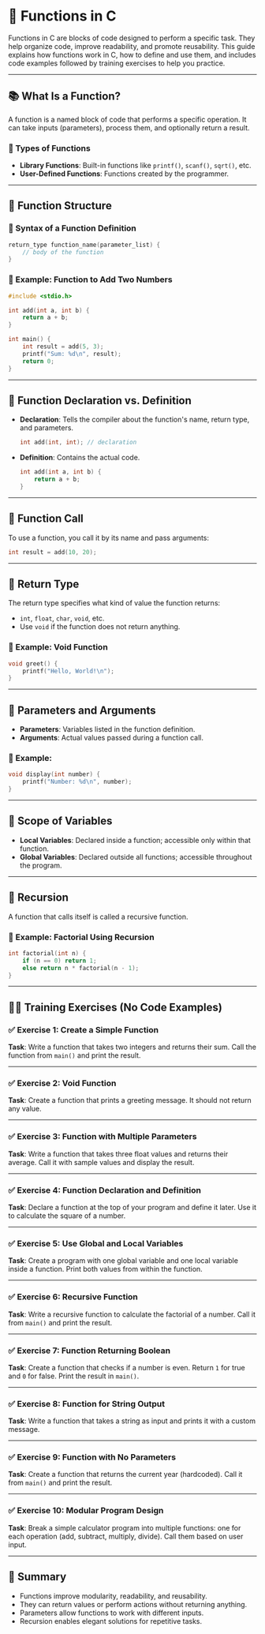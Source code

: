 # 🧩 Functions in C

Functions in C are blocks of code designed to perform a specific task. They help organize code, improve readability, and promote reusability. This guide explains how functions work in C, how to define and use them, and includes code examples followed by training exercises to help you practice.

---

## 📚 What Is a Function?

A function is a named block of code that performs a specific operation. It can take inputs (parameters), process them, and optionally return a result.

### 🔹 Types of Functions
- **Library Functions**: Built-in functions like `printf()`, `scanf()`, `sqrt()`, etc.
- **User-Defined Functions**: Functions created by the programmer.

---

## 🧠 Function Structure

### 🔹 Syntax of a Function Definition
```c
return_type function_name(parameter_list) {
    // body of the function
}
```

### 🔹 Example: Function to Add Two Numbers
```c
#include <stdio.h>

int add(int a, int b) {
    return a + b;
}

int main() {
    int result = add(5, 3);
    printf("Sum: %d\n", result);
    return 0;
}
```

---

## 🔄 Function Declaration vs. Definition

- **Declaration**: Tells the compiler about the function's name, return type, and parameters.
  ```c
  int add(int, int); // declaration
  ```
- **Definition**: Contains the actual code.
  ```c
  int add(int a, int b) {
      return a + b;
  }
  ```

---

## 🔁 Function Call

To use a function, you call it by its name and pass arguments:
```c
int result = add(10, 20);
```

---

## 🧮 Return Type

The return type specifies what kind of value the function returns:
- `int`, `float`, `char`, `void`, etc.
- Use `void` if the function does not return anything.

### 🔹 Example: Void Function
```c
void greet() {
    printf("Hello, World!\n");
}
```

---

## 🧾 Parameters and Arguments

- **Parameters**: Variables listed in the function definition.
- **Arguments**: Actual values passed during a function call.

### 🔹 Example:
```c
void display(int number) {
    printf("Number: %d\n", number);
}
```

---

## 🔄 Scope of Variables

- **Local Variables**: Declared inside a function; accessible only within that function.
- **Global Variables**: Declared outside all functions; accessible throughout the program.

---

## 🔁 Recursion

A function that calls itself is called a recursive function.

### 🔹 Example: Factorial Using Recursion
```c
int factorial(int n) {
    if (n == 0) return 1;
    else return n * factorial(n - 1);
}
```

---

## 🧑‍💻 Training Exercises (No Code Examples)

### ✅ Exercise 1: Create a Simple Function
**Task**: Write a function that takes two integers and returns their sum. Call the function from `main()` and print the result.

---

### ✅ Exercise 2: Void Function
**Task**: Create a function that prints a greeting message. It should not return any value.

---

### ✅ Exercise 3: Function with Multiple Parameters
**Task**: Write a function that takes three float values and returns their average. Call it with sample values and display the result.

---

### ✅ Exercise 4: Function Declaration and Definition
**Task**: Declare a function at the top of your program and define it later. Use it to calculate the square of a number.

---

### ✅ Exercise 5: Use Global and Local Variables
**Task**: Create a program with one global variable and one local variable inside a function. Print both values from within the function.

---

### ✅ Exercise 6: Recursive Function
**Task**: Write a recursive function to calculate the factorial of a number. Call it from `main()` and print the result.

---

### ✅ Exercise 7: Function Returning Boolean
**Task**: Create a function that checks if a number is even. Return `1` for true and `0` for false. Print the result in `main()`.

---

### ✅ Exercise 8: Function for String Output
**Task**: Write a function that takes a string as input and prints it with a custom message.

---

### ✅ Exercise 9: Function with No Parameters
**Task**: Create a function that returns the current year (hardcoded). Call it from `main()` and print the result.

---

### ✅ Exercise 10: Modular Program Design
**Task**: Break a simple calculator program into multiple functions: one for each operation (add, subtract, multiply, divide). Call them based on user input.

---

## 🧭 Summary

- Functions improve modularity, readability, and reusability.
- They can return values or perform actions without returning anything.
- Parameters allow functions to work with different inputs.
- Recursion enables elegant solutions for repetitive tasks.

